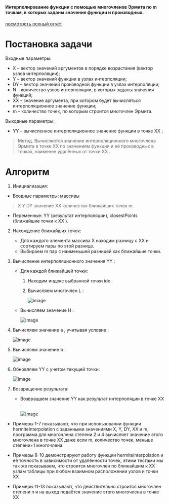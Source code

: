 ## <h4> Интерполирование функции с помощью многочленов Эрмита по m точкам, в которых заданы значения функции и производных. </h4>

[посмотреть полный отчёт](https://github.com/NIOHOMY/Numerical_Methods_6_semester/blob/master/otchyot_3_kurs_62_gruppa_1_podgruppa_PakhomovaPV-1.pdf)

<h1>
Постановка задачи  
</h1>
<p>
Входные параметры:
</p>

* X – вектор значений аргументов в порядке возрастания (вектор узлов интерполяции);
* Y – вектор значений функции в узлах интерполяции;
* DY – вектор значений производной функции в узлах интерполяции;
* N – количество узлов интерполяции, в которых заданы значения функций;
* XX – значение аргумента, при котором будет вычисляться интерполяционное значение функции;
* m – количество точек, по которым строится многочлен Эрмита.
<p>
Выходные параметры:
</p>

* YY – вычисленное интерполяционное значение функции в точке XX ;

> Метод. Вычисляется значение интерполяционного многочлена Эрмита в точке XX по значениям функции и её производных в точках, наименее удалённых от точки XX .

<h1>
Алгоритм 
</h1>


1. Инициализация:
- Входные параметры: массивы
> X
> Y
> DY
>  значение XX
> количество ближайших точек m.

- Переменные: YY  (результат интерполяции), closestPoints (ближайшие точки к  XX ).

2. Нахождение ближайших точек:
   - Для каждого элемента массива X  находим разницу с  XX  и сортируем пары по этой разнице.
   - Выбираем  m  пар с наименьшей разницей как ближайшие точки.

3. Вычисление интерполяционного значения  YY :
   - Для каждой ближайшей точки:
     1. Находим индекс выбранной точки  idx .
     2. Вычисляем многочлен  L :
     
          ![image](https://github.com/NIOHOMY/Numerical_Methods_6_semester/assets/38347892/7f907afd-60ff-4730-8a6b-017a67ce7c0d)

   - Вычисляем значение  H :

       ![image](https://github.com/NIOHOMY/Numerical_Methods_6_semester/assets/38347892/242e156b-6362-48f1-8773-7ab665097f8c)

     
4. Вычисляем значение a , учитывая условие :
   
     ![image](https://github.com/NIOHOMY/Numerical_Methods_6_semester/assets/38347892/603db224-ab93-464d-991a-2bdb4123a651)

6. Вычисляем значение b :
   
      ![image](https://github.com/NIOHOMY/Numerical_Methods_6_semester/assets/38347892/bb1d5322-8596-408a-8bcb-c9425fdc0f7a)

7. Обновляем YY с учетом текущей точки:
   
      ![image](https://github.com/NIOHOMY/Numerical_Methods_6_semester/assets/38347892/e80e1f43-f738-40ba-9faa-ef304f296983)

8. Возвращение результата:
   - Возвращаем значение YY  как результат интерполяции в точке XX .

      ![image](https://github.com/NIOHOMY/Numerical_Methods_6_semester/assets/38347892/7e1e625f-f612-4703-b27d-e97e0b755135)

* Примеры 1-7 показывают, что при использовании функции hermiteInterpolation с заданными значениями X, Y, DY, XX и m, программа для многочлена степени 2 и 4 вычисляет значение этого многочлена в точке XX даже если m, количество точек, меньше степени+1 многочлена.

* Примеры 8-10 демонстрируют работу функции hermiteInterpolation и её точность в зависимости от удалённости точек, этими тестами мы так же показываем, что строится многочлен по ближайшим к XX узлам таблицы при любом взаимном расположении узлов и точки XX
* Примеры 11-13 показывают, что действительно строится многочлен степени n и на выход подаётся значение этого многочлена в точке XX

